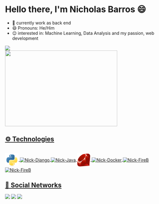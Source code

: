 # Hello there, I'm Nicholas Barros 😄

- 🔭 currently work as back end
- 😄 Pronouns: He/Him
- 😉 interested in: Machine Learning, Data Analysis and my passion, web development

<div>
  <a href="https://github.com/NickRyanDev">
  <img align="center" height="203em" src="https://github-readme-stats.vercel.app/api?username=NickRyanDev&show_icons=true&theme=radical&include_all_commits=true&count_private=true"/>  
</div>
<div>
   <img align="center" height="250" width="370" src="https://github-readme-stats.vercel.app/api/top-langs/?username=NickRyanDev&theme=blue-green"/>
</div>
  
## ⚙️ Technologies
<div style="display: inline_block"><br>
  <img align="center" alt="Nick-Python" height="45" width="45" src="https://raw.githubusercontent.com/devicons/devicon/master/icons/python/python-original.svg">
  <img align="center" alt="Nick-Django" height="60" width="60" src="https://cdn.icon-icons.com/icons2/2415/PNG/512/django_original_logo_icon_146559.png">
  <img align="center" alt="Nick-Java" height="50" width="50" src="https://cdn-icons-png.flaticon.com/512/226/226777.png">
  <img align="center" alt="Nick-Ruby" height="45" width="45" src="https://raw.githubusercontent.com/devicons/devicon/master/icons/ruby/ruby-original.svg">
  <img align="center" alt="Nick-Docker" height="60" width="60" src="https://cdn.jsdelivr.net/gh/devicons/devicon/icons/docker/docker-original.svg">
  <img align="center" alt="Nick-FireB" height="45" width="45" src="https://cdn.jsdelivr.net/gh/devicons/devicon/icons/firebase/firebase-plain.svg">
  <img align="center" alt="Nick-FireB" height="45" width="45" src="https://cdn.jsdelivr.net/gh/devicons/devicon/icons/postgresql/postgresql-plain.svg">
</div>
  
## 🧝 Social Networks
<div> 
 	<a href="https://www.linkedin.com/in/nicholas-barros-8a4027175" target="_blank"><img src="https://img.shields.io/badge/LinkedIn-0077B5?style=for-the-badge&logo=linkedin&logoColor=white" target="_blank"></a>
 <a href="https://api.whatsapp.com/send?phone=5581983364482" target="_blank"><img src="https://img.shields.io/badge/WhatsApp-25D366?style=for-the-badge&logo=whatsapp&logoColor=white" target="_blank"></a> 
  <a href = "mailto:nicholasryanb@gmail.com"><img src="https://img.shields.io/badge/Gmail-D14836?style=for-the-badge&logo=gmail&logoColor=white" target="_blank"></a>
</div>
